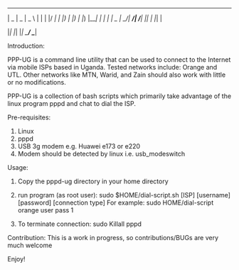  ____  ____  ____       _   _  ____ 
|  _ \|  _ \|  _ \     | | | |/ ___|
| |_) | |_) | |_) |____| | | | |  _ 
|  __/|  __/|  __/_____| |_| | |_| |

|_|   |_|   |_|         \___/ \____|
 

Introduction:

PPP-UG is a command line utility that can be used to connect to the
Internet via mobile ISPs based in Uganda.  Tested networks include: Orange and UTL.  Other networks like MTN, Warid, and Zain should also work with little or no modifications.

PPP-UG is a collection of bash scripts which primarily take advantage of the linux program pppd and chat to dial the ISP.


Pre-requisites:
1) Linux
2) pppd 
3) USB 3g modem e.g. Huawei e173 or e220
4) Modem should be detected by linux i.e. usb_modeswitch


Usage:

1) Copy the pppd-ug directory in your home directory
2) run program (as root user):
sudo $HOME/dial-script.sh [ISP] [username] [password] [connection type]
For example:
sudo HOME/dial-script orange user pass 1

3) To terminate connection:
sudo Killall pppd

Contribution:
This is a work in progress, so contributions/BUGs are very much welcome

Enjoy!

